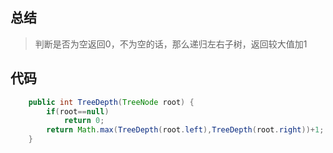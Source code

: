 ## 总结

> 判断是否为空返回0，不为空的话，那么递归左右子树，返回较大值加1

## 代码

```java
    public int TreeDepth(TreeNode root) {
        if(root==null)
            return 0;
        return Math.max(TreeDepth(root.left),TreeDepth(root.right))+1;
    }
